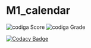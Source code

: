 # M1_calendar

![codiga Score](https://api.codiga.io/project/32545/score/svg)
![codiga Grade](https://api.codiga.io/project/32545/status/svg)

[![Codacy Badge](https://app.codacy.com/project/badge/Grade/3f8ae5405722430a9157d53e0f4395a5)](https://www.codacy.com/gh/sriharshanch/M1_calendar/dashboard?utm_source=github.com&amp;utm_medium=referral&amp;utm_content=sriharshanch/M1_calendar&amp;utm_campaign=Badge_Grade)
